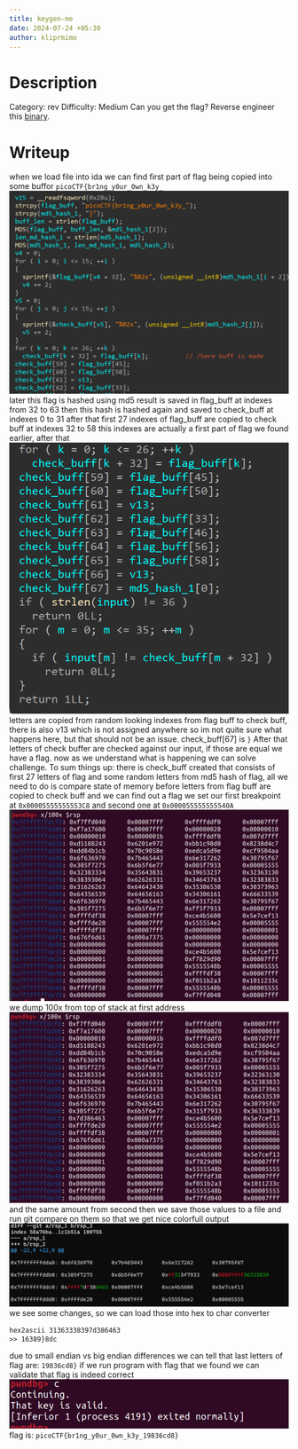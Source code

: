 ```yaml
---
title: keygen-me
date: 2024-07-24 +05:30
author: kliprmimo
---
```


# Description
Category: rev
Difficulty: Medium 
Can you get the flag? Reverse engineer this [binary](https://artifacts.picoctf.net/c/51/keygenme).
# Writeup
when we load file into ida we can find first part of flag being copied into some buffor `picoCTF{br1ng_y0ur_0wn_k3y_` 
![](attachments/Pasted%20image%2020240723142812.png)
later this flag is hashed using md5 
result is saved in flag_buff at indexes from 32 to 63
then this hash is hashed again and saved to
check_buff at indexes 0 to 31
after that first 27 indexes of flag_buff are copied to check buff at indexes 32 to 58
this indexes are actually a first part of flag we found earlier, after that ![](attachments/Pasted%20image%2020240723144129.png)
letters are copied from random looking indexes from flag buff to check buff, there is also v13 which is not assigned anywhere so im not quite sure what happens here, but that should not be an issue. check_buff[67] is `}` After that letters of check buffer are checked against our input, if those are equal we have a flag.
now as we understand what is happening we can solve challenge.
To sum things up:
there is check_buff created that consists of first 27 letters of flag and some random letters from md5 hash of flag, all we need to do is compare state of memory before letters from flag buff are copied to check buff and we can find out a flag
we set our first breakpoint at `0x00005555555553C8`
and second one at `0x000055555555540A`
![](attachments/Pasted%20image%2020240723145243.png)we dump 100x from top of stack at first address
![](attachments/Pasted%20image%2020240723145411.png)
and the same amount from second
then we save those values to a file and run git compare on them so that we get nice colorfull output
![](attachments/Pasted%20image%2020240723145858.png)
we see some changes, so we can load those into hex to char converter
 ```
hex2ascii 31363338397d386463
>> 16389}8dc
```
due to small endian vs big endian differences we can tell that last letters of flag are:
`19836cd8}`
if we run program with flag that we found we can validate that flag is indeed correct
![](attachments/Pasted%20image%2020240723150601.png)
flag is:
`picoCTF{br1ng_y0ur_0wn_k3y_19836cd8}`